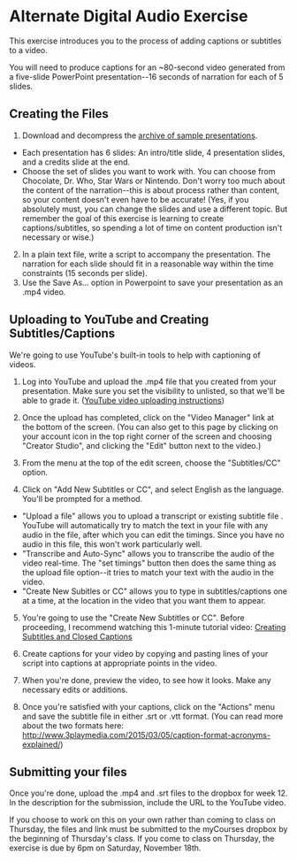 # Alternate Digital Audio Exercise

This exercise introduces you to the process of adding captions or subtitles to a video.  

You will need to produce captions for an ~80-second video generated from a five-slide PowerPoint presentation--16 seconds of narration for each of 5 slides.  


## Creating the Files

1. Download and decompress the [archive of sample presentations](sample-ignites.zip).  
- Each presentation has 6 slides: An intro/title slide, 4 presentation slides, and a credits slide at the end. 
- Choose the set of slides you want to work with.  You can choose from Chocolate, Dr. Who, Star Wars or Nintendo. Don't worry too much about the content of the narration--this is about process rather than content, so your content doesn't even have to be accurate! (Yes, if you absolutely must, you can change the slides and use a different topic. But remember the goal of this exercise is learning to create captions/subtitles, so spending a lot of time on content production isn't necessary or wise.)
2. In a plain text file, write a script to accompany the presentation. The narration for each slide should fit in a reasonable way within the time constraints (15 seconds per slide). 
3. Use the Save As... option in Powerpoint to save your presentation as an .mp4 video. 


## Uploading to YouTube and Creating Subtitles/Captions
We're going to use YouTube's built-in tools to help with captioning of videos. 

1. Log into YouTube and upload the .mp4 file that you created from your presentation. Make sure you set the visibility to unlisted, so that we'll be able to grade it. ([YouTube video uploading instructions](https://support.google.com/youtube/answer/57407?co=GENIE.Platform%3DDesktop&hl=en))

2. Once the upload has completed, click on the "Video Manager" link at the bottom of the screen. (You can also get to this page by clicking on your account icon in the top right corner of the screen and choosing "Creator Studio", and clicking the "Edit" button next to the video.)

3. From the menu at the top of the edit screen, choose the "Subtitles/CC" option. 

4. Click on "Add New Subtitles or CC", and select English as the language. You'll be prompted for a method. 
 - "Upload a file" allows you to upload a transcript or existing subtitle file . YouTube will automatically try to match the text in your file with any audio in the file, after which you can edit the timings. Since you have no audio in this file, this won't work particularly well. 
 - "Transcribe and Auto-Sync" allows you to transcribe the audio of the video real-time. The "set timings" button then does the same thing as the upload file option--it tries to match your text with the audio in the video.
 - "Create New Subitles or CC" allows you to type in subtitles/captions one at a time, at the location in the video that you want them to appear.  

 5. You're going to use the "Create New Subtitles or CC". Before proceeding, I recommend watching this 1-minute tutorial video: [Creating Subtitles and Closed Captions](https://www.youtube.com/watch?v=LCZ-cxfxzvk)

 6. Create captions for your video by copying and pasting lines of your script into captions at appropriate points in the video.   

 7. When you're done, preview the video, to see how it looks. Make any necessary edits or additions.

 8. Once you're satisfied with your captions, click on the "Actions" menu and save the subtitle file in either .srt or .vtt format. (You can read more about the two formats here: http://www.3playmedia.com/2015/03/05/caption-format-acronyms-explained/)


## Submitting your files
Once you're done, upload the .mp4 and .srt files to the dropbox for week 12. In the description for the submission, include the URL to the YouTube video. 

If you choose to work on this on your own rather than coming to class on Thursday, the files and link must be submitted to the myCourses dropbox by the beginning of Thursday's class. If you come to class on Thursday, the exercise is due by 6pm on Saturday, November 18th.

